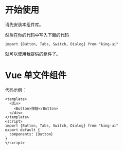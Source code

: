 # 开始使用

请先安装本组件库。

然后在你的代码中写入下面的代码

`import {Button, Tabs, Switch, Dialog} from "king-ui"`

就可以使用我提供的组件了。

# Vue 单文件组件

代码示例：
```
<template>
  <div>
    <Button>按钮</Button>
  </div>
</template>
<script>
import {Button, Tabs, Switch, Dialog} from "king-ui"
export default {
  components: {Button}
}
</script>
```